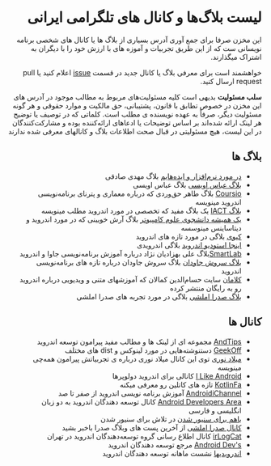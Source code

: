<div dir="rtl">

# لیست بلاگ‌ها و کانال های تلگرامی ایرانی

این مخزن صرفا برای جمع آوری آدرس بسیاری از بلاگ ها یا کانال های شخصی برنامه نویسانی ست که از این طریق تجربیات و آموزه های با ارزش خود را با دیگران به اشتراک میگذارند.

خواهشمند است برای معرفی بلاگ یا کانال جدید در قسمت [issue](https://github.com/beigirad/IranianDevelopersBlogsAndChannels/issues) اعلام کنید یا pull request ارسال کنید.

**سلب مسئولیت** بدیهی است کلیه مسئولیت‌های مربوط به مطالب موجود در آدرس های این مخزن در خصوص تطابق با قانون، پشتیبانی، حق مالکیت و موارد حقوقی و هر گونه مسئولیت دیگر، صرفاً به عهده نویسنده ی مطلب است. کلماتی که در توصیف یا توضیح هر لینک ارائه شده‌اند بر اساس توضیحات یا ادعاهای ارائه‌کننده بوده و مشارکت‌کنندگان در این لیست، هیچ مسئولیتی در قبال صحت اطلاعات بلاگ و کانالهای معرفی شده ندارند


## بلاگ ها
* [در مورد نرم‌افزار و ایده‌هایم](https://mehdix.ir/) بلاگ مهدی صادقی
* [بلاگ عباس اویسی](http://abbas.oveissi.ir/) بلاگ عباس اویسی
* [Coursio](http://coursio.ir) بلاگ طاهر حق‌وردی که درباره معماری و پترنای برنامه‌نویسی اندروید مینویسه
* [بلاگ IACT](http://iact.ir) یک بلاگ مفید که تخصصی در مورد اندروید مطلب مینویسه
* [یک همیشه دانشجوی علوم کامپیوتر](http://arashkhoeini.com) بلاگ آرش خویینی که در مورد اندروید و دیتاساینس مینوسسه
* [کیوی](https://kivee.ir) بلاگی در مورد تازه های اندروید
* [اینجا استودیو اندروید](http://androidstd.com) بلاگی اندرویدی
* [SmartLab](http://smartlab.ir)بلاگ  علی بهزادیان نژاد درباره آموزش برنامه‌نویسی جاوا و اندروید
* [بلاگ سروش جاودان](http://soroushjavdan.net) بلاگ سروش جاودان درباره تازه های برنامه‌نویسی اندروید
* [کلامان](http://www.kamalan.com) سایت حسام‌الدین کمالان که آموزشهای متنی و ویدیویی درباره اندروید رو به رایگان منتشر کرده
* [بلاگ صدرا املشی](http://isapanah.com) بلاگی در مورد تجربه های صدرا املشی



## کانال ها
* [AndTips](https://t.me/AndTips/) مجموعه ای از لینک ها و مطالب مفید پیرامون توسعه اندروید
* [GeekOff](https://t.me/geekoff/) دستنوشته‌هایی در مورد لینوکس و dist های مختلف
* [میلاد نوری](https://t.me/MiladNouriChannel) توی این کانال میلاد نوری درباره ی تجربیاتش پیرامون همه‌چی مینویسه
* [I Like Android](https://t.me/android_development) کانالی برای اندروید دولوپرها
* [KotlinFa](https://t.me/kotlin_fa) تازه های کاتلین رو معرفی میکنه
* [AndroidiChannel](https://t.me/androiddevelop) آموزش برنامه نویسی اندروید از صفر تا صد
* [Android Developers Area](https://t.me/android_developers_area) کانال توسعه دهندگان اندروید به دو زبان انگلیسی و فارسی
* [باهم برای سنیور شدن](https://t.me/androidSenior) در تلاش برای سنیور شدن
* [کانال صدرا املشی](https://t.me/SadraAmlashi) از آخرین پست های وبلاگ صدرا باخبر بشید
* [irLogCat](https://t.me/irlogcat) کانال اطلاع رسانی گروه توسعه‌دهندگان اندروید در تهران
* [Android Dev's](https://t.me/androiddevs_sh) مرجع توسعه دهندگان اندروید
* [اندرویدیها](https://t.me/androidihameeting) نشست ماهانه توسعه دهندگان اندروید


</div>
